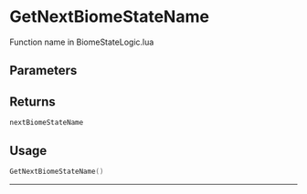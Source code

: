 # GetNextBiomeStateName

Function name in BiomeStateLogic.lua

## Parameters

## Returns

`nextBiomeStateName`

## Usage

```lua
GetNextBiomeStateName()
```

---

